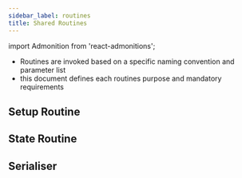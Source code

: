 ```yaml
---
sidebar_label: routines
title: Shared Routines
---
```

import Admonition from 'react-admonitions';

* Routines are invoked based on a specific naming convention and parameter list
* this document defines each routines purpose and mandatory requirements

## Setup Routine

## State Routine

## Serialiser
